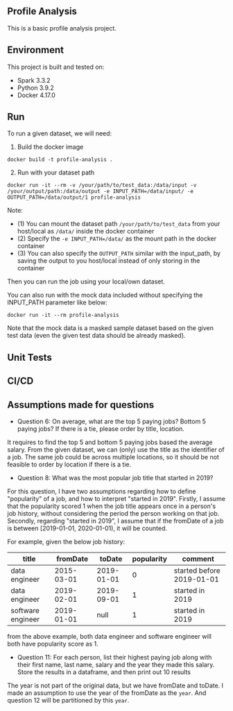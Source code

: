 Profile Analysis
----

This is a basic profile analysis project.

## Environment

This project is built and tested on:

- Spark 3.3.2
- Python 3.9.2
- Docker 4.17.0

## Run

To run a given dataset, we will need:

1. Build the docker image

```shell
docker build -t profile-analysis .
```

2. Run with your dataset path

```shell
docker run -it --rm -v /your/path/to/test_data:/data/input -v /your/output/path:/data/output -e INPUT_PATH=/data/input/ -e OUTPUT_PATH=/data/output/1 profile-analysis
```

Note:

+ (1) You can mount the dataset path `/your/path/to/test_data` from your host/local as `/data/` inside the docker container
+ (2) Specify the `-e INPUT_PATH=/data/` as the mount path in the docker container
+ (3) You can also specify the `OUTPUT_PATH` similar with the input_path, by saving the output to you host/local instead of only storing in the container

Then you can run the job using your local/own dataset.

You can also run with the mock data included without specifying the INPUT_PATH parameter like below:

```shell
docker run -it --rm profile-analysis
```

Note that the mock data is a masked sample dataset based on the given test data (even the given test data should be already masked).

## Unit Tests

## CI/CD

## Assumptions made for questions

+ Question 6: On average, what are the top 5 paying jobs? Bottom 5 paying jobs? If there is a tie, please order by title, location.

It requires to find the top 5 and bottom 5 paying jobs based the average salary. From the given dataset, we can (only) use the title as the identifier of a job. The same job could be across multiple locations, so it should be not feasible to order by location if there is a tie.

+ Question 8: What was the most popular job title that started in 2019?

For this question, I have two assumptions regarding how to define "popularity" of a job, and how to interpret "started in 2019".
Firstly, I assume that the popularity scored 1 when the job title appears once in a person's job history, without considering the period the person working on that job.
Secondly, regarding "started in 2019", I assume that if the fromDate of a job is between [2019-01-01, 2020-01-01), it will be counted.

For example, given the below job history:

| title | fromDate   | toDate     | popularity | comment                    |
| ---- |------------|------------|------------|----------------------------|
| data engineer | 2015-03-01 | 2019-01-01 | 0          | started before 2019-01-01  |
| data engineer | 2019-02-01 | 2019-09-01 | 1          | started in 2019 |
| software engineer | 2019-01-01 | null       | 1          | started in 2019      |

from the above example, both data engineer and software engineer will both have popularity score as 1.

+ Question 11: For each person, list their highest paying job along with their first name, last name, salary and the year they made this salary. Store the
results in a dataframe, and then print out 10 results

The year is not part of the original data, but we have fromDate and toDate. I made an assumption to use the year of the fromDate as the `year`. And question 12 will be partitioned by this `year`.
